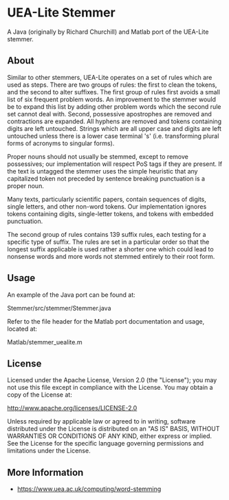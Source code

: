 UEA-Lite Stemmer
================
A Java (originally by Richard Churchill) and Matlab port of the UEA-Lite stemmer.

About
------
Similar to other stemmers, UEA-Lite operates on a set of rules which are used as steps. There are two groups of rules: the first to clean the tokens, and the second to alter suffixes.
The first group of rules first avoids a small list of six frequent problem words. An improvement to the stemmer would be to expand this list by adding other problem words which the second rule set cannot deal with. Second, possessive apostrophes are removed and contractions are expanded. All hyphens are removed and tokens containing digits are left untouched. Strings which are all upper case and digits are left untouched unless there is a lower case terminal 's' (i.e. transforming plural forms of acronyms to singular forms).

Proper nouns should not usually be stemmed, except to remove possessives; our implementation will respect PoS tags if they are present. If the text is untagged the stemmer uses the simple heuristic that any capitalized token not preceded by sentence breaking punctuation is a proper noun.

Many texts, particularly scientific papers, contain sequences of digits, single letters, and other non-word tokens. Our implementation ignores tokens containing digits, single-letter tokens, and tokens with embedded punctuation.

The second group of rules contains 139 suffix rules, each testing for a specific type of suffix. The rules are set in a particular order so that the longest suffix applicable is used rather a shorter one which could lead to nonsense words and more words not stemmed entirely to their root form.

Usage
-------
An example of the Java port can be found at:

Stemmer/src/stemmer/Stemmer.java

Refer to the file header for the Matlab port documentation and usage, located at:

Matlab/stemmer_uealite.m

License
-------
Licensed under the Apache License, Version 2.0 (the "License");
you may not use this file except in compliance with the License.
You may obtain a copy of the License at:

http://www.apache.org/licenses/LICENSE-2.0

Unless required by applicable law or agreed to in writing, software
distributed under the License is distributed on an "AS IS" BASIS,
WITHOUT WARRANTIES OR CONDITIONS OF ANY KIND, either express or implied.
See the License for the specific language governing permissions and
limitations under the License.

More Information
----------------
* https://www.uea.ac.uk/computing/word-stemming